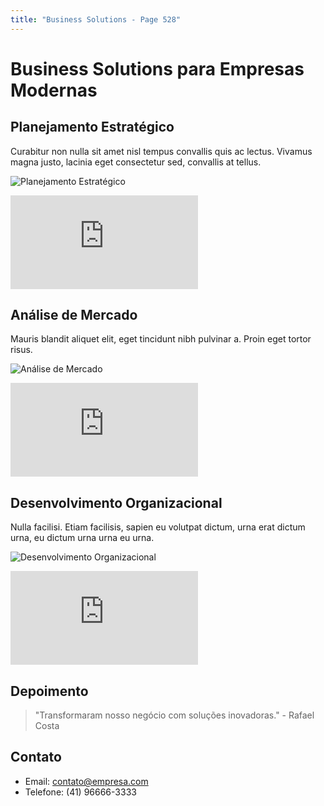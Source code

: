 ```yaml
---
title: "Business Solutions - Page 528"
---
```


# Business Solutions para Empresas Modernas

## Planejamento Estratégico
Curabitur non nulla sit amet nisl tempus convallis quis ac lectus. Vivamus magna justo, lacinia eget consectetur sed, convallis at tellus.

![Planejamento Estratégico](https://source.unsplash.com/800x400/?business,planning,office,9518)
<iframe class="w-full h-64 object-cover rounded-lg shadow-lg my-4" src="https://www.youtube.com/embed/TD7WSLeQtVw" frameborder="0" allowfullscreen></iframe>

## Análise de Mercado
Mauris blandit aliquet elit, eget tincidunt nibh pulvinar a. Proin eget tortor risus.

![Análise de Mercado](https://source.unsplash.com/800x400/?market,analysis,charts,6265)
<iframe class="w-full h-64 object-cover rounded-lg shadow-lg my-4" src="https://www.youtube.com/embed/ish-2YpEkgM" frameborder="0" allowfullscreen></iframe>

## Desenvolvimento Organizacional
Nulla facilisi. Etiam facilisis, sapien eu volutpat dictum, urna erat dictum urna, eu dictum urna urna eu urna.

![Desenvolvimento Organizacional](https://source.unsplash.com/800x400/?organization,team,success,361)
<iframe class="w-full h-64 object-cover rounded-lg shadow-lg my-4" src="https://www.youtube.com/embed/IBgrOqOJLFs" frameborder="0" allowfullscreen></iframe>

## Depoimento
> "Transformaram nosso negócio com soluções inovadoras." - Rafael Costa

## Contato
- Email: contato@empresa.com
- Telefone: (41) 96666-3333
